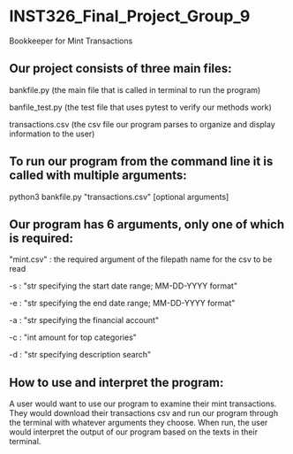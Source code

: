 # INST326_Final_Project_Group_9

Bookkeeper for Mint Transactions

## Our project consists of three main files:

bankfile.py (the main file that is called in terminal to run the program)

banfile_test.py (the test file that uses pytest to verify our methods work)

transactions.csv (the csv file our program parses to organize and display information to the user)

## To run our program from the command line it is called with multiple arguments:

python3 bankfile.py "transactions.csv" [optional arguments]

## Our program has 6 arguments, only one of which is required:

"mint.csv" : the required argument of the filepath name for the csv to be read

-s : "str specifying the start date range; MM-DD-YYYY format"

-e : "str specifying the end date range; MM-DD-YYYY format"

-a : "str specifying the financial account"

-c : "int amount for top categories"

-d : "str specifying description search"

## How to use and interpret the program:

A user would want to use our program to examine their mint transactions. They would download their transactions csv and run our program through the terminal with whatever arguments they choose. When run, the user would interpret the output of our program based on the texts in their terminal.